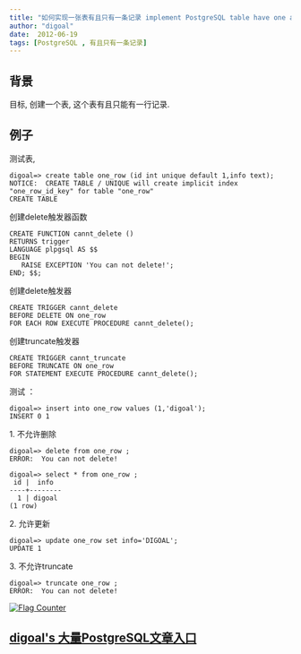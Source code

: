 ```yaml
---
title: "如何实现一张表有且只有一条记录 implement PostgreSQL table have one and only one row"
author: "digoal"
date:  2012-06-19
tags: [PostgreSQL , 有且只有一条记录]
---
```

## 背景        
目标, 创建一个表, 这个表有且只能有一行记录.  
  
## 例子  
测试表,  
  
```  
digoal=> create table one_row (id int unique default 1,info text);  
NOTICE:  CREATE TABLE / UNIQUE will create implicit index "one_row_id_key" for table "one_row"  
CREATE TABLE  
```  
  
创建delete触发器函数  
  
```  
CREATE FUNCTION cannt_delete ()  
RETURNS trigger  
LANGUAGE plpgsql AS $$  
BEGIN  
   RAISE EXCEPTION 'You can not delete!';  
END; $$;  
```  
  
创建delete触发器  
  
```  
CREATE TRIGGER cannt_delete  
BEFORE DELETE ON one_row  
FOR EACH ROW EXECUTE PROCEDURE cannt_delete();  
```  
  
创建truncate触发器  
  
```  
CREATE TRIGGER cannt_truncate  
BEFORE TRUNCATE ON one_row  
FOR STATEMENT EXECUTE PROCEDURE cannt_delete();  
```  
  
测试  ：   
  
```  
digoal=> insert into one_row values (1,'digoal');  
INSERT 0 1  
```  
  
1\. 不允许删除  
  
```  
digoal=> delete from one_row ;  
ERROR:  You can not delete!  
  
digoal=> select * from one_row ;  
 id |  info    
----+--------  
  1 | digoal  
(1 row)  
```  
  
2\. 允许更新  
  
```  
digoal=> update one_row set info='DIGOAL';  
UPDATE 1  
```  
  
3\. 不允许truncate  
  
```  
digoal=> truncate one_row ;  
ERROR:  You can not delete!  
```  
  
  
<a rel="nofollow" href="http://info.flagcounter.com/h9V1"  ><img src="http://s03.flagcounter.com/count/h9V1/bg_FFFFFF/txt_000000/border_CCCCCC/columns_2/maxflags_12/viewers_0/labels_0/pageviews_0/flags_0/"  alt="Flag Counter"  border="0"  ></a>  
  
  
  
  
  
  
## [digoal's 大量PostgreSQL文章入口](https://github.com/digoal/blog/blob/master/README.md "22709685feb7cab07d30f30387f0a9ae")
  
